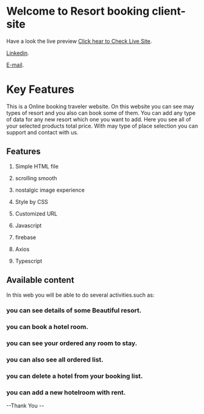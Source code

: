 # Welcome to Resort booking client-site

Have a look the live preview [Click hear to Check Live Site](https://tourism-or-delivery-webs-a5a8c.web.app/).

[Linkedin](https://www.linkedin.com/in/kongkon-biswas-a2374314a/).

[E-mail](kongkonbiswas3241@gmail.com).

# Key Features
This is a Online booking traveler website. On this website you can see may types of resort and you also can book some of them. You can add any type of data for any new resort which one you want to add. Here you see all of your selected products total price. With may type of place selection you can support and contact with us.

## Features

1. Simple HTML file

2. scrolling smooth

4. nostalgic image experience

5. Style by CSS

6. Customized URL

7. Javascript

8. firebase

9. Axios

10. Typescript

## Available content

In this web you will be able to do several activities.such as:
### you can see details of some Beautiful resort.
### you can book a hotel room.
### you can see your ordered any room to stay.
### you can also see all ordered list.
### you can delete a hotel from your booking list.
### you can add a new hotelroom with rent.


--Thank You --


